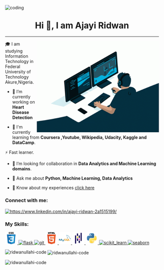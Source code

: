 <img align = 'left' alt = 'coding' width='1200' src='http://www.revsol.co.in/images/datasciencebanner.png'>

<h1 align='center' style = 'margin-top:50px'>Hi 👋, I am Ajayi Ridwan</h1><hr>


<img align = 'right' alt = 'coding' width='400' src='https://github.com/Abhishek20182/Abhishek20182/blob/main/coding.gif'>
🎓 I am studying Information Technology in Federal University of Technology Akure,Nigeria.

- 🔭 I’m currently working on **Heart Disease Detection**

- 🌱 I'm currently learning from **Coursera ,Youtube, Wikipedia, Udacity, Kaggle and DataCamp**.

⚡️ Fast learner.
- 👯 I’m looking for collaboration in **Data Analytics and Machine Learning domains**.
- 💬 Ask me about **Python, Machine Learning, Data Analytics**

- 📄 Know about my experiences [click here](https://drive.google.com/drive/u/0/folders/1cAlFNFzUpwgzuVso-b1naaddUmrK3LBz)

<h3 align="left">Connect with me:</h3>
<p align="left">
<a href="https://linkedin.com/in/https://www.linkedin.com/in/ajayi-ridwan-2a1515199/" target="blank"><img align="center" src="https://raw.githubusercontent.com/rahuldkjain/github-profile-readme-generator/master/src/images/icons/Social/linked-in-alt.svg" alt="https://www.linkedin.com/in/ajayi-ridwan-2a1515199/" height="30" width="40" /></a>
</p>

<h3 align="left">My Skills:</h3>
<p align="left"> <a href="https://www.w3schools.com/css/" target="_blank" rel="noreferrer"> <img src="https://raw.githubusercontent.com/devicons/devicon/master/icons/css3/css3-original-wordmark.svg" alt="css3" width="40" height="40"/> </a> <a href="https://flask.palletsprojects.com/" target="_blank" rel="noreferrer"> <img src="https://www.vectorlogo.zone/logos/pocoo_flask/pocoo_flask-icon.svg" alt="flask" width="40" height="40"/> </a> <a href="https://git-scm.com/" target="_blank" rel="noreferrer"> <img src="https://www.vectorlogo.zone/logos/git-scm/git-scm-icon.svg" alt="git" width="40" height="40"/> </a> <a href="https://www.w3.org/html/" target="_blank" rel="noreferrer"> <img src="https://raw.githubusercontent.com/devicons/devicon/master/icons/html5/html5-original-wordmark.svg" alt="html5" width="40" height="40"/> </a> <a href="https://www.mysql.com/" target="_blank" rel="noreferrer"> <img src="https://raw.githubusercontent.com/devicons/devicon/master/icons/mysql/mysql-original-wordmark.svg" alt="mysql" width="40" height="40"/> </a> <a href="https://pandas.pydata.org/" target="_blank" rel="noreferrer"> <img src="https://raw.githubusercontent.com/devicons/devicon/2ae2a900d2f041da66e950e4d48052658d850630/icons/pandas/pandas-original.svg" alt="pandas" width="40" height="40"/> </a> <a href="https://www.python.org" target="_blank" rel="noreferrer"> <img src="https://raw.githubusercontent.com/devicons/devicon/master/icons/python/python-original.svg" alt="python" width="40" height="40"/> </a> <a href="https://scikit-learn.org/" target="_blank" rel="noreferrer"> <img src="https://upload.wikimedia.org/wikipedia/commons/0/05/Scikit_learn_logo_small.svg" alt="scikit_learn" width="40" height="40"/> </a> <a href="https://seaborn.pydata.org/" target="_blank" rel="noreferrer"> <img src="https://seaborn.pydata.org/_images/logo-mark-lightbg.svg" alt="seaborn" width="40" height="40"/> </a> </p>

<p><img align="left" src="https://github-readme-stats.vercel.app/api/top-langs?username=ridwanullahi-code&show_icons=true&locale=en&layout=compact" alt="ridwanullahi-code" /></p>

<p>&nbsp;<img align="center" src="https://github-readme-stats.vercel.app/api?username=ridwanullahi-code&show_icons=true&locale=en" alt="ridwanullahi-code" /></p>

<p><img align="center" src="https://github-readme-streak-stats.herokuapp.com/?user=ridwanullahi-code&" alt="ridwanullahi-code" /></p>

